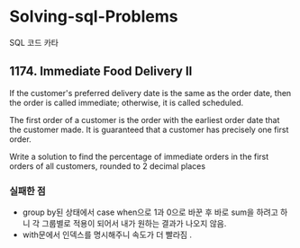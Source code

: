 # Solving-sql-Problems

SQL  코드 카타

## 1174. Immediate Food Delivery II

If the customer's preferred delivery date is the same as the order date, then the order is called immediate; otherwise, it is called scheduled.

The first order of a customer is the order with the earliest order date that the customer made. It is guaranteed that a customer has precisely one first order.

Write a solution to find the percentage of immediate orders in the first orders of all customers, rounded to 2 decimal places

### 실패한 점
-  group by된 상태에서  case when으로 1과 0으로 바꾼 후 바로 sum을 하려고 하니 각 그룹별로 적용이 되어서 내가 원하는 결과가 나오지 않음.
-  with문에서 인덱스를 명시해주니 속도가 더 빨라짐 . 
